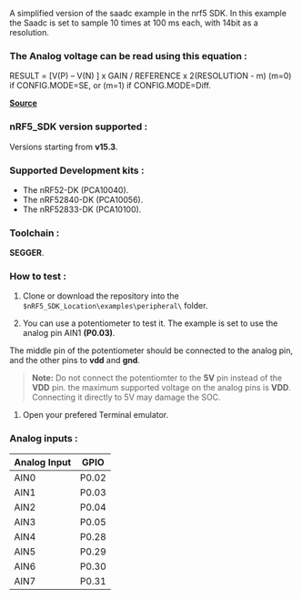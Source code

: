 A simplified version of the saadc example in the nrf5 SDK.
In this example the Saadc is set to sample 10 times at 100 ms each, with 14bit as a resolution.

### The Analog voltage can be read using this equation :

RESULT = [V(P) – V(N) ] x GAIN / REFERENCE x 2(RESOLUTION - m)
(m=0) if CONFIG.MODE=SE, or (m=1) if CONFIG.MODE=Diff.

[**Source**](https://infocenter.nordicsemi.com/index.jsp?topic=%2Fps_nrf52840%2Fsaadc.html&cp=4_0_0_5_22_2&anchor=saadc_digital_output)

### nRF5_SDK version supported :
Versions starting from **v15.3**.

### Supported Development kits : 
* The nRF52-DK (PCA10040).
* The nRF52840-DK (PCA10056).
* The nRF52833-DK (PCA10100).

### Toolchain :
**SEGGER**. 

### How to test :
1. Clone or download the repository into the ``$nRF5_SDK_Location\examples\peripheral\`` folder.

2. You can use a potentiometer to test it. 
The example is set to use the analog pin AIN1 **(P0.03)**.

The middle pin of the potentiometer should be connected to the analog pin, and the other pins to **vdd** and **gnd**.
> **Note:** Do not connect the potentiomter to the **5V** pin instead of the **VDD** pin. the maximum supported voltage on the analog pins is **VDD**.
> Connecting it directly to 5V may damage the SOC.

1. Open your prefered Terminal emulator.

### Analog inputs  :
| Analog Input | GPIO |
|-------|--------------|
|AIN0 | P0.02|
|AIN1 | P0.03|
|AIN2 | P0.04|
|AIN3 | P0.05|
|AIN4 | P0.28|
|AIN5 | P0.29|
|AIN6 | P0.30|
|AIN7 | P0.31|
